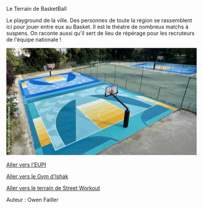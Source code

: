 Le Terrain de BasketBall

Le playground de la ville. Des personnes de toute la région se rassemblent ici pour jouer entre eux
au Basket. Il est le théatre de nombreux matchs à suspens. On raconte aussi qu'il sert de lieu de 
répérage pour les recruteurs de l'équipe nationale !


![](Basket.jpg)

[Aller vers l'EUPI](nadjib_rahal_EUPI.md)

[Aller vers le Gym d'Ishak](ishak_sadallah_Gym.md)

[Aller vers le terrain de Street Workout](ishak_sadallah_SWP.md)

Auteur : Owen Failler
